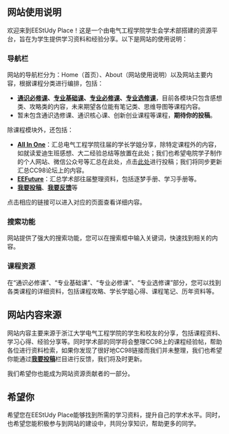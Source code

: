 ## 网站使用说明

欢迎来到EEStUdy Place！这是一个由电气工程学院学生会学术部搭建的资源平台，旨在为学生提供学习资料和经验分享。以下是网站的使用说明：

### 导航栏

网站的导航栏分为：Home（首页）、About（网站使用说明）以及网站主要内容，根据课程分类进行编排，包括：

* **[通识必修课](../通识必修课/index.md)、[专业基础课](../专业基础课/index.md)、[专业必修课](../专业必修课/index.md)、[专业选修课](../专业选修课/index.md)**，目前各模块只包含感想类、攻略类的内容，未来期望各位能有笔记类、思维导图等课程内容。
* 暂未包含通识选修课、通识核心课、创新创业课程等课程，**期待你的投稿**。

除课程模块外，还包括：

* [**All In One**](../All_In_One/index.md)：汇总电气工程学院往届的学长学姐分享，除特定课程外的内容，如就读爱迪生班感想、大二经验总结等放置在此处；我们也希望电院学子制作的个人网站、微信公众号等汇总在此处，点击[此处](Contributing.md)进行投稿；我们将同步更新汇总CC98论坛上的内容。
* [**EEFuture**](../EEFuture/学习手册.md)：汇总学术部往届整理资料，包括逐梦手册、学习手册等。
* [**我要投稿**](Contributing.md)、[**我要反馈**](Issue.md)等

点击相应的链接可以进入对应的页面查看详细内容。

### 搜索功能

网站提供了强大的搜索功能，您可以在搜索框中输入关键词，快速找到相关的内容。

### 课程资源

在“通识必修课”、“专业基础课”、“专业必修课”、“专业选修课”部分，您可以找到各类课程的详细资料，包括课程攻略、学长学姐心得、课程笔记、历年资料等。

## 网站内容来源

网站内容主要来源于浙江大学电气工程学院的学生和校友的分享，包括课程资料、学习心得、经验分享等。同时学术部的同学将会整理CC98上的课程经验帖，帮助各位进行资料检索，如果你发现了很好地CC98链接而我们并未整理，我们也希望你能通过[**我要投稿**](Contributing.md)栏目进行反馈，我们将及时更新。

我们希望你也能成为网站资源贡献者的一部分。

## 希望你

希望您在EEStUdy Place能够找到所需的学习资料，提升自己的学术水平。同时，也希望您能积极参与到网站的建设中，共同分享知识，帮助更多的同学。


